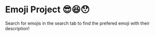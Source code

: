 # Emoji Project 😎😆😯
Search for emojis in the search tab to find the prefered emoji with their description!